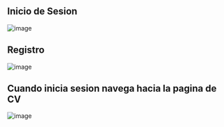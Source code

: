 ## Inicio de Sesion
![image](https://github.com/juandiego252/Evaluacion/assets/102696740/4bdcba95-fe20-477e-935e-1e6cedd6ed44)
## Registro
![image](https://github.com/juandiego252/Evaluacion/assets/102696740/59698490-0f7a-440f-aef0-f82f91eea825)
## Cuando inicia sesion navega hacia la pagina de CV
![image](https://github.com/juandiego252/Evaluacion/assets/102696740/d64e40be-fb3d-41f1-ace1-fe910b4f4589)


